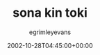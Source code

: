 ---
title: 'sona kin toki'
posts: 6
hash: 't80'
author: 'egrimleyevans'
date: 2002-10-28T04:45:00+00:00
sources:
  - http://forums.tokipona.org/viewtopic.php%3Ft=80.html
---